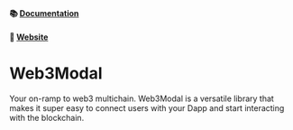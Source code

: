 #### 📚 [Documentation](https://docs.walletconnect.com/2.0/web3rocky/about)

#### 🔗 [Website](https://web3rocky.com)

# Web3Modal

Your on-ramp to web3 multichain. Web3Modal is a versatile library that makes it super easy to connect users with your Dapp and start interacting with the blockchain.

<p align="center">
  <img src="./.github/assets/header.png" alt="" border="0">
</p>
